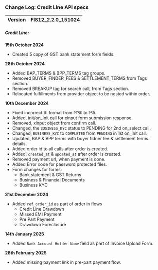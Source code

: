 ### Change Log: Credit Line API specs

| Version                         | FIS12_2.2.0_151024 |
| :------------------------------ | :----------------- |

##### Credit Line:

 ****15th October 2024****
 
- Created 5 copy of GST bank statement form fields.

 ****28th October 2024****
 - Added BAP_TERMS & BPP_TERMS tag groups.
 - Removed BUYER_FINDER_FEES & SETTLEMENT_TERMS from Tags section.
 - Removed BREAKUP tag for search call, from Tags section.
 - Relocated fulfillments from provider object to be nested within order.


 ****10th December 2024****
 - Fixed incorrect ttl format from `PT5D` to `P5D`.
 - Added, init/on_init call for xinput form submission response.
 - Removed, xinput object from confirm call.
 - Changed, the `BUSINESS_KYC` status to PENDING for 2nd on_select call.
 - Changed, `BUSINESS_KYC` to `COMPLETED` from  `PENDING` in 1st on_init call.
 - Updated, BAP & BPP terms with buyer fidner fee & settlement terms details.
 - Added order id to all calls after order is created.
 - Added, `created_at` & `updated_at` after order is created.
 - Removed payment url, when payment is done.
 - Added Error code for password protected files.
 - Form changes for forms: 
    - Bank statement & GST Returns
    - Business & Financial Documents
    - Business KYC

****31st December 2024****
   - Added `ref_order_id` as part of order in flows 
      - Credit Line Drawdown
      - Missed EMI Payment
      - Pre Part Payment
      - Drawdown Foreclosure 

****14th January 2025****
   - Added `Bank Account Holder Name` field as part of Invoice Upload Form.

****28th February 2025****  
   - Added missing payment link in pre-part payment flow.
